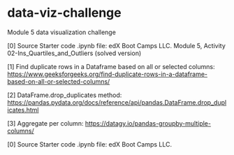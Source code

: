 # data-viz-challenge
Module 5 data visualization challenge


[0] Source Starter code .ipynb file: edX Boot Camps LLC.
	Module 5, Activity 02-Ins_Quartiles_and_Outliers (solved version)

[1] Find duplicate rows in a Dataframe based on all or selected columns:
	https://www.geeksforgeeks.org/find-duplicate-rows-in-a-dataframe-based-on-all-or-selected-columns/


[2] DataFrame.drop_duplicates method:
	https://pandas.pydata.org/docs/reference/api/pandas.DataFrame.drop_duplicates.html
    
    
[3] Aggregate per column:
     https://datagy.io/pandas-groupby-multiple-columns/

[0] Source Starter code .ipynb file: edX Boot Camps LLC. 